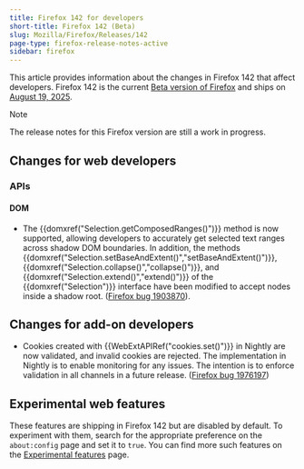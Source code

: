 ```yaml
---
title: Firefox 142 for developers
short-title: Firefox 142 (Beta)
slug: Mozilla/Firefox/Releases/142
page-type: firefox-release-notes-active
sidebar: firefox
---
```


This article provides information about the changes in Firefox 142 that affect developers.
Firefox 142 is the current [Beta version of Firefox](https://www.firefox.com/en-US/channel/desktop/#beta) and ships on [August 19, 2025](https://whattrainisitnow.com/release/?version=141).

> [!NOTE]
> The release notes for this Firefox version are still a work in progress.

<!-- Authors: Please uncomment any headings you are writing notes for -->

## Changes for web developers

<!-- ### Developer Tools -->

<!-- ### HTML -->

<!-- No notable changes. -->

<!-- #### Removals -->

<!-- ### CSS -->

<!-- No notable changes. -->

<!-- #### Removals -->

<!-- ### JavaScript -->

<!-- No notable changes. -->

<!-- #### Removals -->

<!-- ### SVG -->

<!-- #### Removals -->

<!-- ### HTTP -->

<!-- #### Removals -->

<!-- ### Security -->

<!-- #### Removals -->

### APIs

#### DOM

- The {{domxref("Selection.getComposedRanges()")}} method is now supported, allowing developers to accurately get selected text ranges across shadow DOM boundaries. In addition, the methods {{domxref("Selection.setBaseAndExtent()","setBaseAndExtent()")}}, {{domxref("Selection.collapse()","collapse()")}}, and {{domxref("Selection.extend()","extend()")}} of the {{domxref("Selection")}} interface have been modified to accept nodes inside a shadow root. ([Firefox bug 1903870](https://bugzil.la/1903870)).

<!-- #### Media, WebRTC, and Web Audio -->

<!-- #### Removals -->

<!-- ### WebAssembly -->

<!-- #### Removals -->

<!-- ### WebDriver conformance (WebDriver BiDi, Marionette) -->

<!-- #### General -->

<!-- #### WebDriver BiDi -->

<!-- #### Marionette -->

## Changes for add-on developers

- Cookies created with {{WebExtAPIRef("cookies.set()")}} in Nightly are now validated, and invalid cookies are rejected. The implementation in Nightly is to enable monitoring for any issues. The intention is to enforce validation in all channels in a future release. ([Firefox bug 1976197](https://bugzil.la/1976197))

<!-- ### Removals -->

<!-- ### Other -->

## Experimental web features

These features are shipping in Firefox 142 but are disabled by default.
To experiment with them, search for the appropriate preference on the `about:config` page and set it to `true`.
You can find more such features on the [Experimental features](/en-US/docs/Mozilla/Firefox/Experimental_features) page.

